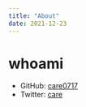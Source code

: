 ```yaml
---
title: "About"
date: 2021-12-23
---
```


# whoami
- GitHub: [care0717](https://github.com/care0717)
- Twitter: [care](https://twitter.com/yamaha91122259)
